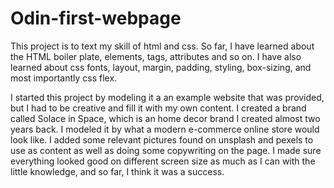 # Odin-first-webpage

This project is to text my skill of html and css. So far, I have learned about the HTML boiler plate, elements, tags, attributes and so on. I have also learned about css fonts, layout, margin, padding, styling, box-sizing, and most importantly css flex. 

I started this project by modeling it a an example website that was provided, but I had to be creative and fill it with my own content. I created a brand called Solace in Space, which is an home decor brand I created almost two years back. I modeled it by what a modern e-commerce online store would look like. I added some relevant pictures found on unsplash and pexels to use as content as well as doing some copywriting on the page. I made sure everything looked good on different screen size as much as I can with the little knowledge, and so far, I think it was a success.